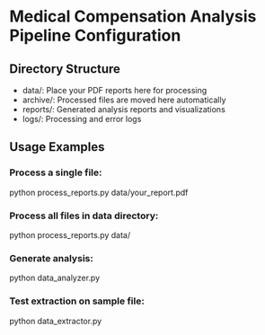# Medical Compensation Analysis Pipeline Configuration

## Directory Structure
- data/: Place your PDF reports here for processing
- archive/: Processed files are moved here automatically
- reports/: Generated analysis reports and visualizations
- logs/: Processing and error logs

## Usage Examples

### Process a single file:
python process_reports.py data/your_report.pdf

### Process all files in data directory:
python process_reports.py data/

### Generate analysis:
python data_analyzer.py

### Test extraction on sample file:
python data_extractor.py
